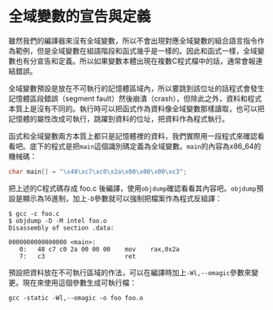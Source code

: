 # 全域變數的宣告與定義

雖然我們的編譯器來沒有全域變數，所以不會出現對應全域變數的組合語言指令作為範例，但是全域變數在組語階段和函式幾乎是一樣的。因此和函式一樣，全域變數也有分宣告和定義。所以如果變數本體出現在複數C程式檔中的話，通常會報連結錯誤。

全域變數預設是放在不可執行的記憶體區域內，所以要跳到該位址的話程式會發生記憶體區段錯誤（segment fault）然後崩潰（crash），但除此之外，資料和程式本質上是沒有不同的。執行時可以把函式作為資料像全域變數那樣讀取，也可以把記憶體的屬性改成可執行，跳躍到資料的位址，把資料作為程式執行。

函式和全域變數兩方本質上都只是記憶體裡的資料，我們實際用一段程式來確認看看吧。底下的程式是把`main`這個識別碼定義為全域變數。`main`的內容為x86\_64的機械碼：

```c
char main[] = "\x48\xc7\xc0\x2a\x00\x00\x00\xc3";
```

把上述的C程式碼存成 foo.c 後編譯，使用`objdump`確認看看其內容吧。`objdump`預設是顯示為16進制，加上`-D`參數就可以強制把檔案作為程式反組譯：

```text
$ gcc -c foo.c
$ objdump -D -M intel foo.o
Disassembly of section .data:

0000000000000000 <main>:
   0:   48 c7 c0 2a 00 00 00    mov    rax,0x2a
   7:   c3                      ret
```

預設把資料放在不可執行區域的作法，可以在編譯時加上`-Wl,--omagic`參數來變更。現在來使用這個參數生成可執行檔：

```text
gcc -static -Wl,--omagic -o foo foo.o
```



